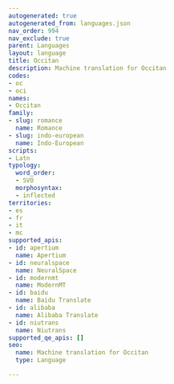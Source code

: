 ```yaml
---
autogenerated: true
autogenerated_from: languages.json
nav_order: 994
nav_exclude: true
parent: Languages
layout: language
title: Occitan
description: Machine translation for Occitan
codes:
- oc
- oci
names:
- Occitan
family:
- slug: romance
  name: Romance
- slug: indo-european
  name: Indo-European
scripts:
- Latn
typology:
  word_order:
  - SVO
  morphosyntax:
  - inflected
territories:
- es
- fr
- it
- mc
supported_apis:
- id: apertium
  name: Apertium
- id: neuralspace
  name: NeuralSpace
- id: modernmt
  name: ModernMT
- id: baidu
  name: Baidu Translate
- id: alibaba
  name: Alibaba Translate
- id: niutrans
  name: Niutrans
supported_qe_apis: []
seo:
  name: Machine translation for Occitan
  type: Language

---
```


